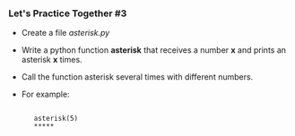 ### Let's Practice Together \#3

- Create a file *asterisk.py*

- Write a python function **asterisk** that receives a number **x** and prints an asterisk **x** times.
- Call the function asterisk several times with different numbers.
- For example: <br>
    <pre><code data-trim data-noescape class="hljs lang-python">
     asterisk(5)
     *****
    </code></pre>
